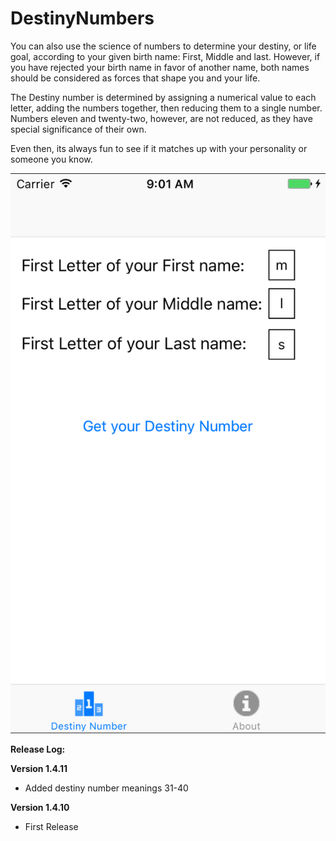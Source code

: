 # DestinyNumbers

You can also use the science of numbers to determine your destiny, or life goal, according to your given birth name: First, Middle and last.  However, if you have rejected your birth name in favor of another name, both names should be considered as forces that shape you and your life. 

The Destiny number is determined by assigning a numerical value to each letter, adding the numbers together, then reducing them to a single number.  Numbers eleven and twenty-two, however, are not reduced, as they have special significance of their own.

Even then, its always fun to see if it matches up with your personality or someone you know.
<center>
<img src="https://github.com/burnsoftnet/DestinyNumbers/blob/GitHub/ScreenShots/Simulator%20Screen%20Shot%20Dec%2019,%202016,%209.01.17%20AM.png?raw=true">
</center>


<b>Release Log:</b>

<b>Version 1.4.11</b>
 - Added destiny number meanings 31-40

<b>Version 1.4.10</b>
 - First Release